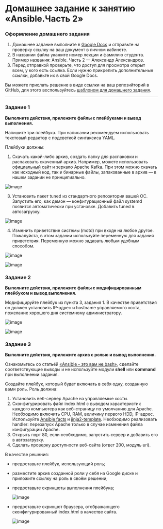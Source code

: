 # Домашнее задание к занятию «Ansible.Часть 2»

### Оформление домашнего задания

1. Домашнее задание выполните в [Google Docs](https://docs.google.com/) и отправьте на проверку ссылку на ваш документ в личном кабинете.  
1. В названии файла укажите номер лекции и фамилию студента. Пример названия:  Ansible. Часть 2 — Александр Александров.
1. Перед отправкой проверьте, что доступ для просмотра открыт всем, у кого есть ссылка. Если нужно прикрепить дополнительные ссылки, добавьте их в свой Google Docs.

Вы можете прислать решение в виде ссылки на ваш репозийторий в GitHub, для этого воспользуйтесь [шаблоном для домашнего задания](https://github.com/netology-code/sys-pattern-homework).

---

### Задание 1

**Выполните действия, приложите файлы с плейбуками и вывод выполнения.**

Напишите три плейбука. При написании рекомендуем использовать текстовый редактор с подсветкой синтаксиса YAML.

Плейбуки должны: 

1. Скачать какой-либо архив, создать папку для распаковки и распаковать скаченный архив. Например, можете использовать [официальный сайт](https://kafka.apache.org/downloads) и зеркало Apache Kafka. При этом можно скачать как исходный код, так и бинарные файлы, запакованные в архив — в нашем задании не принципиально.

![image](https://github.com/Hr0mi/SVIRT-21/assets/95475785/8b44beb7-a9f8-4d9a-bd6a-74697da14641)

   
3. Установить пакет tuned из стандартного репозитория вашей ОС. Запустить его, как демон — конфигурационный файл systemd появится автоматически при установке. Добавить tuned в автозагрузку.

![image](https://github.com/Hr0mi/SVIRT-21/assets/95475785/9811a2be-4039-4df6-a983-3a02283637b9)


4. Изменить приветствие системы (motd) при входе на любое другое. Пожалуйста, в этом задании используйте переменную для задания приветствия. Переменную можно задавать любым удобным способом.

![image](https://github.com/Hr0mi/SVIRT-21/assets/95475785/bdfd119a-4fe1-4c43-b2d5-dd75ad43feae)

![image](https://github.com/Hr0mi/SVIRT-21/assets/95475785/fd0be9ff-4feb-4b1c-a99e-04ee6ce46d98)


### Задание 2

**Выполните действия, приложите файлы с модифицированным плейбуком и вывод выполнения.** 

Модифицируйте плейбук из пункта 3, задания 1. В качестве приветствия он должен установить IP-адрес и hostname управляемого хоста, пожелание хорошего дня системному администратору. 

![image](https://github.com/Hr0mi/SVIRT-21/assets/95475785/1352f659-b023-4cb0-9232-04170960de5b)

![image](https://github.com/Hr0mi/SVIRT-21/assets/95475785/626d160c-3c5c-4759-96e4-03d0071bc3c4)





### Задание 3

**Выполните действия, приложите архив с ролью и вывод выполнения.**

Ознакомьтесь со статьёй [«Ansible - это вам не bash»](https://habr.com/ru/post/494738/), сделайте соответствующие выводы и не используйте модули **shell** или **command** при выполнении задания.

Создайте плейбук, который будет включать в себя одну, созданную вами роль. Роль должна:

1. Установить веб-сервер Apache на управляемые хосты.
2. Сконфигурировать файл index.html c выводом характеристик каждого компьютера как веб-страницу по умолчанию для Apache. Необходимо включить CPU, RAM, величину первого HDD, IP-адрес.
Используйте [Ansible facts](https://docs.ansible.com/ansible/latest/playbook_guide/playbooks_vars_facts.html) и [jinja2-template](https://linuxways.net/centos/how-to-use-the-jinja2-template-in-ansible/). Необходимо реализовать handler: перезапуск Apache только в случае изменения файла конфигурации Apache.
4. Открыть порт 80, если необходимо, запустить сервер и добавить его в автозагрузку.
5. Сделать проверку доступности веб-сайта (ответ 200, модуль uri).

В качестве решения:
- предоставьте плейбук, использующий роль;
- разместите архив созданной роли у себя на Google диске и приложите ссылку на роль в своём решении;
- предоставьте скриншоты выполнения плейбука;

  ![image](https://github.com/Hr0mi/SVIRT-21/assets/95475785/52b4f692-c225-439a-addb-62579f0bf48e)

- предоставьте скриншот браузера, отображающего сконфигурированный index.html в качестве сайта.

  ![image](https://github.com/Hr0mi/SVIRT-21/assets/95475785/fd401a80-ac2a-47da-9c27-0239b0a29643)

